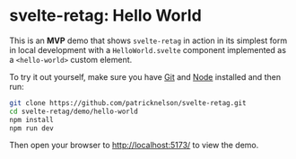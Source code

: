 # svelte-retag: Hello World

This is an **MVP** demo that shows `svelte-retag` in action in its simplest form in local development with a
`HelloWorld.svelte` component implemented as a `<hello-world>` custom element.

To try it out yourself, make sure you have [Git](https://git-scm.com/downloads) and [Node](https://nodejs.org/) installed and then run:

```bash
git clone https://github.com/patricknelson/svelte-retag.git
cd svelte-retag/demo/hello-world
npm install
npm run dev
```

Then open your browser to [http://localhost:5173/](http://localhost:5173/) to view the demo.
